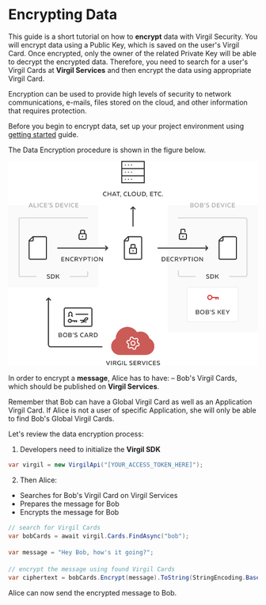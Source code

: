 # Encrypting Data

This guide is a short tutorial on how to **encrypt** data with Virgil Security. You will encrypt data using a Public Key, which is saved on the user's Virgil Card. Once encrypted, only the owner of the related Private Key will be able to decrypt the encrypted data. Therefore, you need to search for a user's Virgil Cards at **Virgil Services** and then encrypt the data using appropriate Virgil Card.

Encryption can be used to provide high levels of security to network communications, e-mails, files stored on the cloud, and other information that requires protection.

Before you begin to encrypt data, set up your project environment using [getting started](/docs/guides/configuration/client-configuration.md) guide.

The Data Encryption procedure is shown in the figure below.

![Virgil Encryption Intro](/docs/img/Encryption_introduction.png)

In order to encrypt a **message**, Alice has to have:
 – Bob's Virgil Cards, which should be published on **Virgil Services**.

Remember that Bob can have a Global Virgil Card as well as an Application Virgil Card. If Alice is not a user of specific Application, she will only be able to find Bob's Global Virgil Cards.

Let's review the data encryption process:

1. Developers need to initialize the **Virgil SDK**

```cs
var virgil = new VirgilApi("[YOUR_ACCESS_TOKEN_HERE]");
```

2. Then Alice:

  -  Searches for Bob's Virgil Card on Virgil Services
  -  Prepares the message for Bob
  -  Encrypts the message for Bob

  ```cs
  // search for Virgil Cards
  var bobCards = await virgil.Cards.FindAsync("bob");

  var message = "Hey Bob, how's it going?";

  // encrypt the message using found Virgil Cards
  var ciphertext = bobCards.Encrypt(message).ToString(StringEncoding.Base64);
  ```

Alice can now send the encrypted message to Bob.
